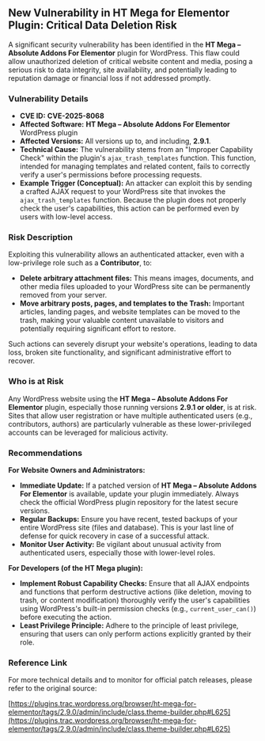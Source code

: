 ## New Vulnerability in **HT Mega for Elementor** Plugin: Critical Data Deletion Risk

A significant security vulnerability has been identified in the **HT Mega – Absolute Addons For Elementor** plugin for WordPress. This flaw could allow unauthorized deletion of critical website content and media, posing a serious risk to data integrity, site availability, and potentially leading to reputation damage or financial loss if not addressed promptly.

### Vulnerability Details

*   **CVE ID:** **CVE-2025-8068**
*   **Affected Software:** **HT Mega – Absolute Addons For Elementor** WordPress plugin
*   **Affected Versions:** All versions up to, and including, **2.9.1**.
*   **Technical Cause:** The vulnerability stems from an "Improper Capability Check" within the plugin's `ajax_trash_templates` function. This function, intended for managing templates and related content, fails to correctly verify a user's permissions before processing requests.
*   **Example Trigger (Conceptual):** An attacker can exploit this by sending a crafted AJAX request to your WordPress site that invokes the `ajax_trash_templates` function. Because the plugin does not properly check the user's capabilities, this action can be performed even by users with low-level access.

### Risk Description

Exploiting this vulnerability allows an authenticated attacker, even with a low-privilege role such as a **Contributor**, to:

*   **Delete arbitrary attachment files:** This means images, documents, and other media files uploaded to your WordPress site can be permanently removed from your server.
*   **Move arbitrary posts, pages, and templates to the Trash:** Important articles, landing pages, and website templates can be moved to the trash, making your valuable content unavailable to visitors and potentially requiring significant effort to restore.

Such actions can severely disrupt your website's operations, leading to data loss, broken site functionality, and significant administrative effort to recover.

### Who is at Risk

Any WordPress website using the **HT Mega – Absolute Addons For Elementor** plugin, especially those running versions **2.9.1 or older**, is at risk. Sites that allow user registration or have multiple authenticated users (e.g., contributors, authors) are particularly vulnerable as these lower-privileged accounts can be leveraged for malicious activity.

### Recommendations

**For Website Owners and Administrators:**

*   **Immediate Update:** If a patched version of **HT Mega – Absolute Addons For Elementor** is available, update your plugin immediately. Always check the official WordPress plugin repository for the latest secure versions.
*   **Regular Backups:** Ensure you have recent, tested backups of your entire WordPress site (files and database). This is your last line of defense for quick recovery in case of a successful attack.
*   **Monitor User Activity:** Be vigilant about unusual activity from authenticated users, especially those with lower-level roles.

**For Developers (of the HT Mega plugin):**

*   **Implement Robust Capability Checks:** Ensure that all AJAX endpoints and functions that perform destructive actions (like deletion, moving to trash, or content modification) thoroughly verify the user's capabilities using WordPress's built-in permission checks (e.g., `current_user_can()`) before executing the action.
*   **Least Privilege Principle:** Adhere to the principle of least privilege, ensuring that users can only perform actions explicitly granted by their role.

### Reference Link

For more technical details and to monitor for official patch releases, please refer to the original source:

[https://plugins.trac.wordpress.org/browser/ht-mega-for-elementor/tags/2.9.0/admin/include/class.theme-builder.php#L625](https://plugins.trac.wordpress.org/browser/ht-mega-for-elementor/tags/2.9.0/admin/include/class.theme-builder.php#L625)